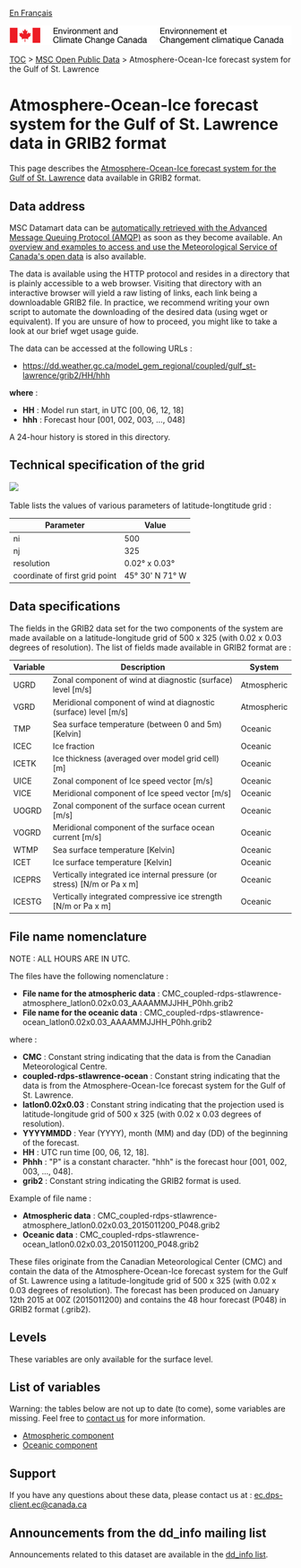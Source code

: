 [En Français](readme_rdps-cgsl-datamart_fr.md)

![ECCC logo](../../img_eccc-logo.png)

[TOC](../../readme_en.md) > [MSC Open Public Data](../readme_en.md) > Atmosphere-Ocean-Ice forecast system for the Gulf of St. Lawrence

# Atmosphere-Ocean-Ice forecast system for the Gulf of St. Lawrence data in GRIB2 format

This page describes the [Atmosphere-Ocean-Ice forecast system for the Gulf of St. Lawrence](readme_rdps-cgsl_en.md) data available in GRIB2 format.

## Data address 

MSC Datamart data can be [automatically retrieved with the Advanced Message Queuing Protocol (AMQP)](../../msc-datamart/amqp_en.md) as soon as they become available. An [overview and examples to access and use the Meteorological Service of Canada's open data](../../usage/readme_en.md) is also available.

The data is available using the HTTP protocol and resides in a directory that is plainly accessible to a web browser. Visiting that directory with an interactive browser will yield a raw listing of links, each link being a downloadable GRIB2 file. In practice, we recommend writing your own script to automate the downloading of the desired data (using wget or equivalent). If you are unsure of how to proceed, you might like to take a look at our brief wget usage guide.

The data can be accessed at the following URLs :

* https://dd.weather.gc.ca/model_gem_regional/coupled/gulf_st-lawrence/grib2/HH/hhh

__where__ :

* __HH__ : Model run start, in UTC [00, 06, 12, 18]
* __hhh__ : Forecast hour [001, 002, 003, ..., 048]

A 24-hour history is stored in this directory.

## Technical specification of the grid

![](https://collaboration.cmc.ec.gc.ca/cmc/cmos/public_doc/msc-data/nwp_rdps-cgsl/grille_rdwps-gsl.png)

Table lists the values of various parameters of latitude-longtitude grid :

| Parameter | Value |
| ------ | ------ |
| ni | 500 |
| nj | 325 | 
| resolution | 0.02° x 0.03° |
| coordinate of first grid point | 45° 30' N  71° W |

## Data specifications 

The fields in the GRIB2 data set for the two components of the system are made available on a latitude-longitude grid of 500 x 325 (with 0.02 x 0.03 degrees of resolution). The list of fields made available in GRIB2 format are :

|Variable |  Description                                                     | System      |
|---------|------------------------------------------------------------------|-------------|
|UGRD     |Zonal component of wind at diagnostic (surface) level [m/s]       | Atmospheric |
|VGRD     |Meridional component of wind at diagnostic (surface) level [m/s]  | Atmospheric |
|TMP      |Sea surface temperature (between 0 and 5m)  [Kelvin]              | Oceanic     |
|ICEC     |Ice fraction                                                      | Oceanic     |
|ICETK    |Ice thickness (averaged over model grid cell) [m]                 | Oceanic     |
|UICE     |Zonal component of Ice speed vector [m/s]                         | Oceanic     |
|VICE     |Meridional component of Ice speed vector [m/s]                    | Oceanic     |
|UOGRD    |Zonal component of the surface ocean current [m/s]                | Oceanic     |
|VOGRD    |Meridional component of the surface ocean current [m/s]           | Oceanic     |
|WTMP     |Sea surface temperature [Kelvin]                                  | Oceanic     |
|ICET     |Ice surface temperature [Kelvin]                                  | Oceanic     |
|ICEPRS   |Vertically integrated ice internal pressure (or stress) [N/m or Pa x m] | Oceanic |
|ICESTG   |Vertically integrated compressive ice strength [N/m or Pa x m]    | Oceanic     |

## File name nomenclature 

NOTE : ALL HOURS ARE IN UTC.

The files have the following nomenclature :

* __File name for the atmospheric data__ : CMC_coupled-rdps-stlawrence-atmosphere_latlon0.02x0.03_AAAAMMJJHH_P0hh.grib2
* __File name for the oceanic data__ : CMC_coupled-rdps-stlawrence-ocean_latlon0.02x0.03_AAAAMMJJHH_P0hh.grib2

where :

* __CMC__ : Constant string indicating that the data is from the Canadian Meteorological Centre.
* __coupled-rdps-stlawrence-ocean__ : Constant string indicating that the data is from the Atmosphere-Ocean-Ice forecast system for the Gulf of St. Lawrence.
* __latlon0.02x0.03__ : Constant string indicating that the projection used is latitude-longitude grid of 500 x 325 (with 0.02 x 0.03 degrees of resolution).
* __YYYYMMDD__ : Year (YYYY), month (MM) and day (DD) of the beginning of the forecast.
* __HH__ : UTC run time [00, 06, 12, 18].
* __Phhh__ : "P" is a constant character. "hhh" is the forecast hour [001, 002, 003, ..., 048].
* __grib2__ : Constant string indicating the GRIB2 format is used.

Example of file name :

* __Atmospheric data__ : CMC_coupled-rdps-stlawrence-atmosphere_latlon0.02x0.03_2015011200_P048.grib2
* __Oceanic data__ : CMC_coupled-rdps-stlawrence-ocean_latlon0.02x0.03_2015011200_P048.grib2

These files originate from the Canadian Meteorological Center (CMC) and contain the data of the Atmosphere-Ocean-Ice forecast system for the Gulf of St. Lawrence using a latitude-longitude grid of 500 x 325 (with 0.02 x 0.03 degrees of resolution). The forecast has been produced on January 12th 2015 at 00Z (2015011200) and contains the 48 hour forecast (P048) in GRIB2 format (.grib2).

## Levels

These variables are only available for the surface level. 

## List of variables

Warning: the tables below are not up to date (to come), some variables are missing. Feel free to [contact us](mailto:ec.dps-client.ec@canada.ca) for more information.

* [Atmospheric component](https://weather.gc.ca/grib/GF_COUPLED/GULF-ST-LAWRENCE-ATMOSPHERE_latlon0.02x0.03_NONZERO_coupled_e.html)
* [Oceanic component](https://weather.gc.ca/grib/GF_COUPLED/GULF-ST-LAWRENCE-OCEAN_latlon0.02x0.03_NONZERO_coupled_e.html)

## Support

If you have any questions about these data, please contact us at : ec.dps-client.ec@canada.ca

## Announcements from the dd_info mailing list 

Announcements related to this dataset are available in the [dd_info list](https://lists.ec.gc.ca/cgi-bin/mailman/listinfo/dd_info).
